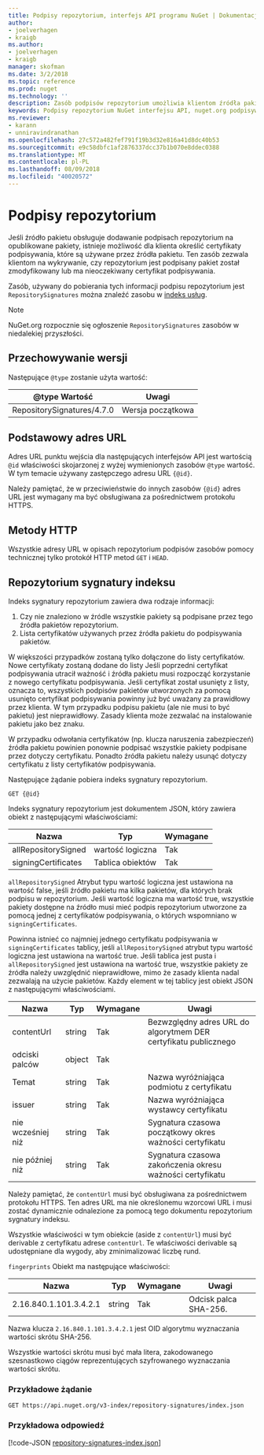```yaml
---
title: Podpisy repozytorium, interfejs API programu NuGet | Dokumentacja firmy Microsoft
author:
- joelverhagen
- kraigb
ms.author:
- joelverhagen
- kraigb
manager: skofman
ms.date: 3/2/2018
ms.topic: reference
ms.prod: nuget
ms.technology: ''
description: Zasób podpisów repozytorium umożliwia klientom źródła pakietu zawiera informacje o repozytorium, ich możliwości podpisywania.
keywords: Podpisy repozytorium NuGet interfejsu API, nuget.org podpisywania certyfikatów, podpisywanie pakietów nuget.org
ms.reviewer:
- karann
- unniravindranathan
ms.openlocfilehash: 27c572a482fef791f19b3d32e816a41d8dc40b53
ms.sourcegitcommit: e9c58dbfc1af2876337dcc37b1b070e8ddec0388
ms.translationtype: MT
ms.contentlocale: pl-PL
ms.lasthandoff: 08/09/2018
ms.locfileid: "40020572"
---
```

# <a name="repository-signatures"></a>Podpisy repozytorium

Jeśli źródło pakietu obsługuje dodawanie podpisach repozytorium na opublikowane pakiety, istnieje możliwość dla klienta określić certyfikaty podpisywania, które są używane przez źródła pakietu. Ten zasób zezwala klientom na wykrywanie, czy repozytorium jest podpisany pakiet został zmodyfikowany lub ma nieoczekiwany certyfikat podpisywania.

Zasób, używany do pobierania tych informacji podpisu repozytorium jest `RepositorySignatures` można znaleźć zasobu w [indeks usług](service-index.md).

> [!Note]
> NuGet.org rozpocznie się ogłoszenie `RepositorySignatures` zasobów w niedalekiej przyszłości.

## <a name="versioning"></a>Przechowywanie wersji

Następujące `@type` zostanie użyta wartość:

@type Wartość                | Uwagi
-------------------------- | -----
RepositorySignatures/4.7.0 | Wersja początkowa

## <a name="base-url"></a>Podstawowy adres URL

Adres URL punktu wejścia dla następujących interfejsów API jest wartością `@id` właściwości skojarzonej z wyżej wymienionych zasobów `@type` wartość. W tym temacie używany zastępczego adresu URL `{@id}`.

Należy pamiętać, że w przeciwieństwie do innych zasobów `{@id}` adres URL jest wymagany ma być obsługiwana za pośrednictwem protokołu HTTPS.

## <a name="http-methods"></a>Metody HTTP

Wszystkie adresy URL w opisach repozytorium podpisów zasobów pomocy technicznej tylko protokół HTTP metod `GET` i `HEAD`.

## <a name="repository-signatures-index"></a>Repozytorium sygnatury indeksu

Indeks sygnatury repozytorium zawiera dwa rodzaje informacji:

1. Czy nie znaleziono w źródle wszystkie pakiety są podpisane przez tego źródła pakietów repozytorium.
1. Lista certyfikatów używanych przez źródła pakietu do podpisywania pakietów.

W większości przypadków zostaną tylko dołączone do listy certyfikatów. Nowe certyfikaty zostaną dodane do listy Jeśli poprzedni certyfikat podpisywania utracił ważność i źródła pakietu musi rozpocząć korzystanie z nowego certyfikatu podpisywania. Jeśli certyfikat został usunięty z listy, oznacza to, wszystkich podpisów pakietów utworzonych za pomocą usunięto certyfikat podpisywania powinny już być uważany za prawidłowy przez klienta. W tym przypadku podpisu pakietu (ale nie musi to być pakietu) jest nieprawidłowy. Zasady klienta może zezwalać na instalowanie pakietu jako bez znaku.

W przypadku odwołania certyfikatów (np. klucza naruszenia zabezpieczeń) źródła pakietu powinien ponownie podpisać wszystkie pakiety podpisane przez dotyczy certyfikatu. Ponadto źródła pakietu należy usunąć dotyczy certyfikatu z listy certyfikatów podpisywania.

Następujące żądanie pobiera indeks sygnatury repozytorium.

    GET {@id}

Indeks sygnatury repozytorium jest dokumentem JSON, który zawiera obiekt z następującymi właściwościami:

Nazwa                | Typ             | Wymagane
------------------- | ---------------- | --------
allRepositorySigned | wartość logiczna          | Tak
signingCertificates | Tablica obiektów | Tak

`allRepositorySigned` Atrybut typu wartość logiczna jest ustawiona na wartość false, jeśli źródło pakietu ma kilka pakietów, dla których brak podpisu w repozytorium. Jeśli wartość logiczna ma wartość true, wszystkie pakiety dostępne na źródło musi mieć podpis repozytorium utworzone za pomocą jednej z certyfikatów podpisywania, o których wspomniano w `signingCertificates`.

Powinna istnieć co najmniej jednego certyfikatu podpisywania w `signingCertificates` tablicy, jeśli `allRepositorySigned` atrybut typu wartość logiczna jest ustawiona na wartość true. Jeśli tablica jest pusta i `allRepositorySigned` jest ustawiona na wartość true, wszystkie pakiety ze źródła należy uwzględnić nieprawidłowe, mimo że zasady klienta nadal zezwalają na użycie pakietów. Każdy element w tej tablicy jest obiekt JSON z następującymi właściwościami.

Nazwa         | Typ   | Wymagane | Uwagi
------------ | ------ | -------- | -----
contentUrl   | string | Tak      | Bezwzględny adres URL do algorytmem DER certyfikatu publicznego
odciski palców | object | Tak      |
Temat      | string | Tak      | Nazwa wyróżniająca podmiotu z certyfikatu
issuer       | string | Tak      | Nazwa wyróżniająca wystawcy certyfikatu
nie wcześniej niż    | string | Tak      | Sygnatura czasowa początkowy okres ważności certyfikatu
nie później niż     | string | Tak      | Sygnatura czasowa zakończenia okresu ważności certyfikatu

Należy pamiętać, że `contentUrl` musi być obsługiwana za pośrednictwem protokołu HTTPS. Ten adres URL ma nie określonemu wzorcowi URL i musi zostać dynamicznie odnalezione za pomocą tego dokumentu repozytorium sygnatury indeksu. 

Wszystkie właściwości w tym obiekcie (aside z `contentUrl`) musi być derivable z certyfikatu adrese `contentUrl`.
Te właściwości derivable są udostępniane dla wygody, aby zminimalizować liczbę rund.

`fingerprints` Obiekt ma następujące właściwości:

Nazwa                   | Typ   | Wymagane | Uwagi
---------------------- | ------ | -------- | -----
2.16.840.1.101.3.4.2.1 | string | Tak      | Odcisk palca SHA-256.

Nazwa klucza `2.16.840.1.101.3.4.2.1` jest OID algorytmu wyznaczania wartości skrótu SHA-256.

Wszystkie wartości skrótu musi być mała litera, zakodowanego szesnastkowo ciągów reprezentujących szyfrowanego wyznaczania wartości skrótu.

### <a name="sample-request"></a>Przykładowe żądanie

    GET https://api.nuget.org/v3-index/repository-signatures/index.json

### <a name="sample-response"></a>Przykładowa odpowiedź

[!code-JSON [repository-signatures-index.json](./_data/repository-signatures-index.json)]
